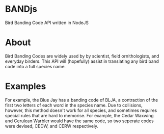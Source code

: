 BANDjs
======

Bird Banding Code API written in NodeJS

About
======

Bird Banding Codes are widely used by by scientist, field ornithologists, and everyday birders. This API will (hopefully) assist in translating any bird band code into a full species name.

Examples
========

For example, the Blue Jay has a banding code of BLJA, a contraction of the first two letters of each word in the species name. Due to collisions, however, this method doesn't work for all species, and sometimes requires special rules that are hard to memorise. For example, the Cedar Waxwing and Cerulean Warbler would have the same code, so two seperate codes were devised, CEDW, and CERW respectively.

